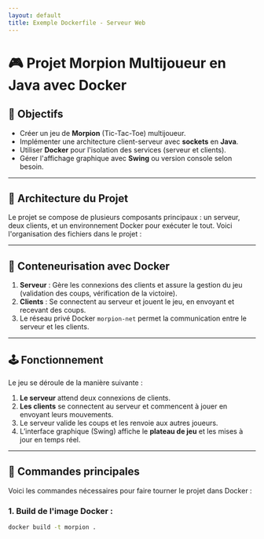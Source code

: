 ```yaml
---
layout: default
title: Exemple Dockerfile - Serveur Web
---
```


# 🎮 Projet Morpion Multijoueur en Java avec Docker

## 📌 Objectifs

- Créer un jeu de **Morpion** (Tic-Tac-Toe) multijoueur.
- Implémenter une architecture client-serveur avec **sockets** en **Java**.
- Utiliser **Docker** pour l'isolation des services (serveur et clients).
- Gérer l'affichage graphique avec **Swing** ou version console selon besoin.

---

## 🧱 Architecture du Projet

Le projet se compose de plusieurs composants principaux : un serveur, deux clients, et un environnement Docker pour exécuter le tout. Voici l'organisation des fichiers dans le projet :


---

## 🐳 Conteneurisation avec Docker

1. **Serveur** : Gère les connexions des clients et assure la gestion du jeu (validation des coups, vérification de la victoire).
2. **Clients** : Se connectent au serveur et jouent le jeu, en envoyant et recevant des coups.
3. Le réseau privé Docker `morpion-net` permet la communication entre le serveur et les clients.

---

## 🕹️ Fonctionnement

Le jeu se déroule de la manière suivante :

1. **Le serveur** attend deux connexions de clients.
2. **Les clients** se connectent au serveur et commencent à jouer en envoyant leurs mouvements.
3. Le serveur valide les coups et les renvoie aux autres joueurs.
4. L’interface graphique (Swing) affiche le **plateau de jeu** et les mises à jour en temps réel.

---

## 🚀 Commandes principales

Voici les commandes nécessaires pour faire tourner le projet dans Docker :

### 1. **Build de l'image Docker** :

```bash
docker build -t morpion .
